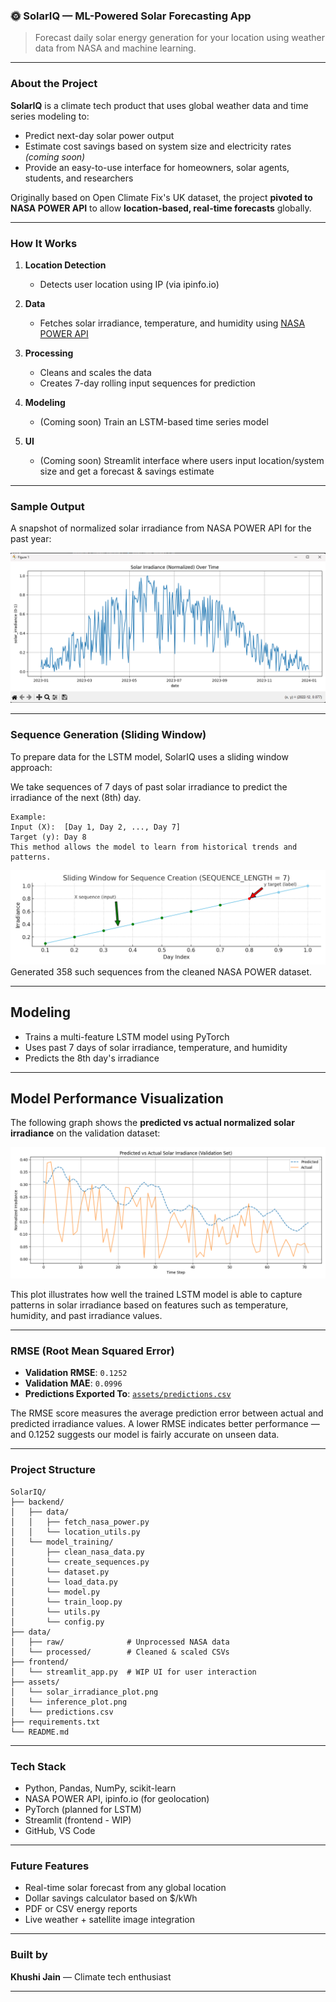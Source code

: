 ### 🌞 SolarIQ — ML-Powered Solar Forecasting App

> Forecast daily solar energy generation for your location using weather data from NASA and machine learning.

---

### About the Project

**SolarIQ** is a climate tech product that uses global weather data and time series modeling to:

* Predict next-day solar power output
* Estimate cost savings based on system size and electricity rates *(coming soon)*
* Provide an easy-to-use interface for homeowners, solar agents, students, and researchers

Originally based on Open Climate Fix's UK dataset, the project **pivoted to NASA POWER API** to allow **location-based, real-time forecasts** globally.

---

### How It Works

1. **Location Detection**
   - Detects user location using IP (via ipinfo.io)

2. **Data**
   - Fetches solar irradiance, temperature, and humidity using [NASA POWER API](https://power.larc.nasa.gov/)

3. **Processing**
   - Cleans and scales the data
   - Creates 7-day rolling input sequences for prediction

4. **Modeling**
   - (Coming soon) Train an LSTM-based time series model

5. **UI**
   - (Coming soon) Streamlit interface where users input location/system size and get a forecast & savings estimate

---

### Sample Output

A snapshot of normalized solar irradiance from NASA POWER API for the past year:

![Solar Irradiance Plot](assets/solar_irradiance_plot.png)

---

### Sequence Generation (Sliding Window)
To prepare data for the LSTM model, SolarIQ uses a sliding window approach:

We take sequences of 7 days of past solar irradiance to predict the irradiance of the next (8th) day.
```
Example:
Input (X):  [Day 1, Day 2, ..., Day 7]
Target (y): Day 8
This method allows the model to learn from historical trends and patterns.
```
![Sequence Diagram](assets/sequence_diagram.png)
Generated 358 such sequences from the cleaned NASA POWER dataset.

---

## Modeling
   - Trains a multi-feature LSTM model using PyTorch
   - Uses past 7 days of solar irradiance, temperature, and humidity
   - Predicts the 8th day's irradiance

---

## Model Performance Visualization

The following graph shows the **predicted vs actual normalized solar irradiance** on the validation dataset:

![Predicted vs Actual Irradiance](assets/inference_plot.png)

This plot illustrates how well the trained LSTM model is able to capture patterns in solar irradiance based on features such as temperature, humidity, and past irradiance values.

---

### RMSE (Root Mean Squared Error)

- **Validation RMSE**: `0.1252`
- **Validation MAE**: `0.0996`
- **Predictions Exported To**: [`assets/predictions.csv`](assets/predictions.csv)

The RMSE score measures the average prediction error between actual and predicted irradiance values. A lower RMSE indicates better performance — and 0.1252 suggests our model is fairly accurate on unseen data.

---

### Project Structure

```
SolarIQ/
├── backend/
│   ├── data/
│   │   ├── fetch_nasa_power.py
│   │   └── location_utils.py
│   └── model_training/
│       ├── clean_nasa_data.py
│       └── create_sequences.py
│       └── dataset.py
│       └── load_data.py
│       └── model.py
│       └── train_loop.py
│       └── utils.py
│       └── config.py
├── data/
│   ├── raw/              # Unprocessed NASA data
│   └── processed/        # Cleaned & scaled CSVs
├── frontend/
│   └── streamlit_app.py  # WIP UI for user interaction
├── assets/
│   └── solar_irradiance_plot.png
│   └── inference_plot.png
│   └── predictions.csv
├── requirements.txt
└── README.md
```

---

### Tech Stack

* Python, Pandas, NumPy, scikit-learn
* NASA POWER API, ipinfo.io (for geolocation)
* PyTorch (planned for LSTM)
* Streamlit (frontend - WIP)
* GitHub, VS Code

---

### Future Features

* Real-time solar forecast from any global location
* Dollar savings calculator based on $/kWh
* PDF or CSV energy reports
* Live weather + satellite image integration

---

### Built by

**Khushi Jain** — Climate tech enthusiast

---
